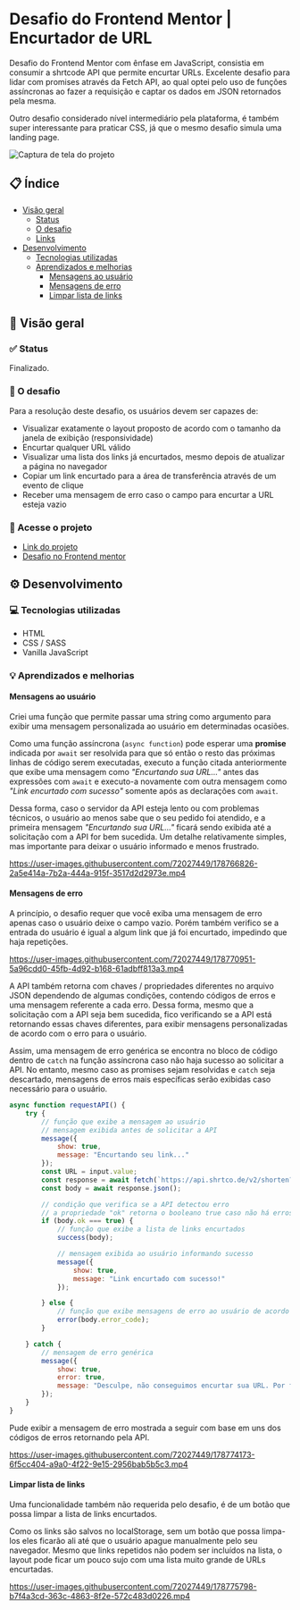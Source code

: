 # Desafio do Frontend Mentor | Encurtador de URL

Desafio do Frontend Mentor com ênfase em JavaScript, consistia em consumir a shrtcode API que permite encurtar URLs. Excelente desafio para lidar com promises através da Fetch API, ao qual optei pelo uso de funções assíncronas ao fazer a requisição e captar os dados em JSON retornados pela mesma.

Outro desafio considerado nível intermediário pela plataforma, é também super interessante para praticar CSS, já que o mesmo desafio simula uma landing page.

![Captura de tela do projeto](https://user-images.githubusercontent.com/72027449/178758576-4eaa105e-ccb0-405e-beef-f2297c040125.png)

## 📋 Índice

* [Visão geral](#-visão-geral)
    * [Status](#-status)
    * [O desafio](#-o-desafio)
    * [Links](#-acesse-o-projeto)
* [Desenvolvimento](#%EF%B8%8F-desenvolvimento)
    * [Tecnologias utilizadas](#-tecnologias-utilizadas)
    * [Aprendizados e melhorias](#-aprendizados-e-melhorias)
        * [Mensagens ao usuário](#mensagens-ao-usuário)
        * [Mensagens de erro](#mensagens-de-erro)
        * [Limpar lista de links](#limpar-lista-de-links)

## 🔎 Visão geral

### ✅ Status

Finalizado.

### 🏁 O desafio

Para a resolução deste desafio, os usuários devem ser capazes de:

* Visualizar exatamente o layout proposto de acordo com o tamanho da janela de exibição (responsividade)
* Encurtar qualquer URL válido
* Visualizar uma lista dos links já encurtados, mesmo depois de atualizar a página no navegador
* Copiar um link encurtado para a área de transferência através de um evento de clique
* Receber uma mensagem de erro caso o campo para encurtar a URL esteja vazio

### 🔗 Acesse o projeto

* [Link do projeto](https://leo-henrique.github.io/encurtador-de-url/)
* [Desafio no Frontend mentor](https://www.frontendmentor.io/challenges/url-shortening-api-landing-page-2ce3ob-G)

## ⚙️ Desenvolvimento

### 💻 Tecnologias utilizadas

* HTML
* CSS / SASS
* Vanilla JavaScript

### 💡 Aprendizados e melhorias

#### Mensagens ao usuário

Criei uma função que permite passar uma string como argumento para exibir uma mensagem personalizada ao usuário em determinadas ocasiões.

Como uma função assíncrona (`async function`) pode esperar uma **promise** indicada por `await` ser resolvida para que só então o resto das próximas linhas de código serem executadas, executo a função citada anteriormente que exibe uma mensagem como *"Encurtando sua URL..."* antes das expressões com `await` e executo-a novamente com outra mensagem como *"Link encurtado com sucesso"* somente após as declarações com `await`.

Dessa forma, caso o servidor da API esteja lento ou com problemas técnicos, o usuário ao menos sabe que o seu pedido foi atendido, e a primeira mensagem *"Encurtando sua URL..."* ficará sendo exibida até a solicitação com a API for bem sucedida. Um detalhe relativamente simples, mas importante para deixar o usuário informado e menos frustrado.

https://user-images.githubusercontent.com/72027449/178766826-2a5e414a-7b2a-444a-915f-3517d2d2973e.mp4

#### Mensagens de erro

A princípio, o desafio requer que você exiba uma mensagem de erro apenas caso o usuário deixe o campo vazio. Porém também verifico se a entrada do usuário é igual a algum link que já foi encurtado, impedindo que haja repetições.

https://user-images.githubusercontent.com/72027449/178770951-5a96cdd0-45fb-4d92-b168-61adbff813a3.mp4

A API também retorna com chaves / propriedades diferentes no arquivo JSON dependendo de algumas condições, contendo códigos de erros e uma mensagem referente a cada erro. Dessa forma, mesmo que a solicitação com a API seja bem sucedida, fico verificando se a API está retornando essas chaves diferentes, para exibir mensagens personalizadas de acordo com o erro para o usuário.

Assim, uma mensagem de erro genérica se encontra no bloco de código dentro de `catch` na função assíncrona caso não haja sucesso ao solicitar a API. No entanto, mesmo caso as promises sejam resolvidas e `catch` seja descartado, mensagens de erros mais específicas serão exibidas caso necessário para o usuário.

```js
async function requestAPI() {
    try {
        // função que exibe a mensagem ao usuário
        // mensagem exibida antes de solicitar a API
        message({
            show: true,
            message: "Encurtando seu link..."
        });
        const URL = input.value;
        const response = await fetch(`https://api.shrtco.de/v2/shorten?url=${URL}`);
        const body = await response.json();

        // condição que verifica se a API detectou erro
        // a propriedade "ok" retorna o booleano true caso não há erros e false caso haja
        if (body.ok === true) {
            // função que exibe a lista de links encurtados
            success(body);

            // mensagem exibida ao usuário informando sucesso
            message({
                show: true,
                message: "Link encurtado com sucesso!"
            });

        } else {
            // função que exibe mensagens de erro ao usuário de acordo com o código de erro retornado na propriedade "error_code" da API
            error(body.error_code);
        }

    } catch {
        // mensagem de erro genérica
        message({
            show: true,
            error: true,
            message: "Desculpe, não conseguimos encurtar sua URL. Por favor, tente novamente."
        });
    }
}
```

Pude exibir a mensagem de erro mostrada a seguir com base em uns dos códigos de erros retornando pela API. 

https://user-images.githubusercontent.com/72027449/178774173-6f5cc404-a9a0-4f22-9e15-2956bab5b5c3.mp4


#### Limpar lista de links

Uma funcionalidade também não requerida pelo desafio, é de um botão que possa limpar a lista de links encurtados.

Como os links são salvos no localStorage, sem um botão que possa limpa-los eles ficarão ali até que o usuário apague manualmente pelo seu navegador. Mesmo que links repetidos não podem ser incluídos na lista, o layout pode ficar um pouco sujo com uma lista muito grande de URLs encurtadas.

https://user-images.githubusercontent.com/72027449/178775798-b7f4a3cd-363c-4863-8f2e-572c483d0226.mp4